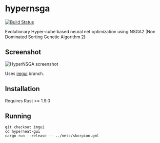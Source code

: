 # hypernsga

[![Build Status](https://travis-ci.org/mneumann/hypernsga.svg?branch=master)](https://travis-ci.org/mneumann/hypernsga)

Evolutionary Hyper-cube based neural net optimization using NSGA2 (Non Dominated Sorting Genetic Algorithm 2)

## Screenshot

![HyperNSGA screenshot](/doc/screenshot.png?raw=true "hypernsga")

Uses [imgui] branch.

## Installation

Requires Rust >= 1.9.0

## Running

```
git checkout imgui
cd hyperneat-gui
cargo run --release -- ../nets/skorpion.gml
```

[imgui]: https://github.com/mneumann/hypernsga/tree/imgui

